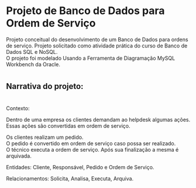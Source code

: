# Projeto de Banco de Dados para Ordem de Serviço
Projeto conceitual do desenvolvimento de um Banco de Dados para ordens de serviço. Projeto solicitado como atividade prática do curso de Banco de Dados SQL e NoSQL.  
O projeto foi modelado Usando a Ferramenta de Diagramação MySQL Workbench da Oracle.  

#
## Narrativa do projeto:

#
Contexto:  

Dentro de uma empresa os clientes demandam ao helpdesk algumas ações.
Essas ações são convertidas em ordem de serviço.  

Os clientes realizam um pedido.  
O pedido é convertido em ordem de serviço caso possa ser realizado.  
O técnico executa a ordem de serviço. Após sua finalização a mesma é arquivada.  

Entidades: 
Cliente, Responsável, Pedido e Ordem de Serviço.

Relacionamentos:
Solicita, Analisa, Executa, Arquiva.

#


